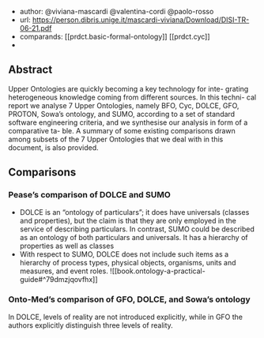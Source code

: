 
- author: @viviana-mascardi @valentina-cordi @paolo-rosso
- url: https://person.dibris.unige.it/mascardi-viviana/Download/DISI-TR-06-21.pdf
- comparands: [[prdct.basic-formal-ontology]] [[prdct.cyc]] 
- 

## Abstract

Upper Ontologies are quickly becoming a key technology for inte- grating heterogeneous knowledge coming from different sources. In this techni- cal report we analyse 7 Upper Ontologies, namely BFO, Cyc, DOLCE, GFO, PROTON, Sowa’s ontology, and SUMO, according to a set of standard software engineering criteria, and we synthesise our analysis in form of a comparative ta- ble. A summary of some existing comparisons drawn among subsets of the 7 Upper Ontologies that we deal with in this document, is also provided.

## Comparisons

### Pease’s comparison of DOLCE and SUMO

- DOLCE is an “ontology of particulars”; it does have universals (classes and properties), but the claim is that they are only employed in the service of describing particulars. In contrast, SUMO could be described as an ontology of both particulars and universals. It has a hierarchy of properties as well as classes
- With respect to SUMO, DOLCE does not include such items as a hierarchy of process types, physical objects, organisms, units and measures, and event roles.
![[book.ontology-a-practical-guide#^79dmzjqovfhx]]

### Onto-Med’s comparison of GFO, DOLCE, and Sowa’s ontology

 In DOLCE, levels of reality are not introduced explicitly, while in GFO the authors explicitly distinguish three levels of reality.
